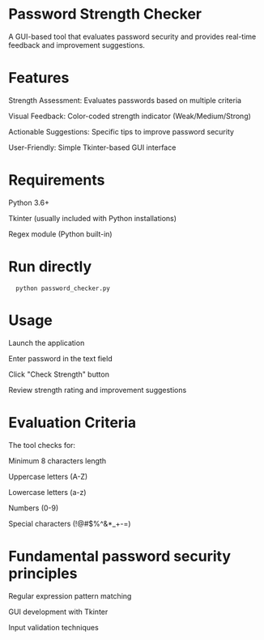 # Password Strength Checker 
A GUI-based tool that evaluates password security and provides real-time feedback and improvement suggestions.

# Features
Strength Assessment: Evaluates passwords based on multiple criteria

Visual Feedback: Color-coded strength indicator (Weak/Medium/Strong)

Actionable Suggestions: Specific tips to improve password security

User-Friendly: Simple Tkinter-based GUI interface

# Requirements
Python 3.6+

Tkinter (usually included with Python installations)

Regex module (Python built-in)


# Run directly
      python password_checker.py

# Usage
Launch the application

Enter password in the text field

Click "Check Strength" button

Review strength rating and improvement suggestions

# Evaluation Criteria
The tool checks for:

Minimum 8 characters length

Uppercase letters (A-Z)

Lowercase letters (a-z)

Numbers (0-9)

Special characters (!@#$%^&*_+-=)


# Fundamental password security principles

Regular expression pattern matching

GUI development with Tkinter

Input validation techniques

